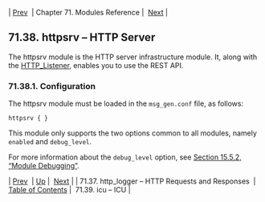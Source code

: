 | [Prev](modules.http_logger)  | Chapter 71. Modules Reference |  [Next](modules.icu) |

## 71.38. httpsrv – HTTP Server

The httpsrv module is the HTTP server infrastructure module. It, along with the [HTTP_Listener](http_listener "Chapter 20. Configuring Inbound Mail Service Using HTTP"), enables you to use the REST API.

### 71.38.1. Configuration

The httpsrv module must be loaded in the `msg_gen.conf` file, as follows:

`httpsrv { }`

This module only supports the two options common to all modules, namely `enabled` and `debug_level`.

For more information about the `debug_level` option, see [Section 15.5.2, “Module Debugging”](module_config#module_config.debugging "15.5.2. Module Debugging").

| [Prev](modules.http_logger)  | [Up](modules) |  [Next](modules.icu) |
| 71.37. http_logger – HTTP Requests and Responses  | [Table of Contents](index) |  71.39. icu – ICU |

